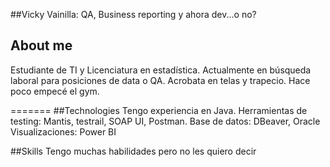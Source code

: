 ##Vicky Vainilla: QA, Business reporting y ahora dev...o no?
## About me
Estudiante de TI y Licenciatura en estadística. Actualmente en búsqueda laboral para posiciones de data o QA. Acrobata en telas y trapecio. Hace poco empecé el gym.

=======
##Technologies
Tengo experiencia en Java. Herramientas de testing: Mantis, testrail, SOAP UI, Postman.
Base de datos: DBeaver, Oracle
Visualizaciones: Power BI

##Skills
Tengo muchas habilidades pero no les quiero decir